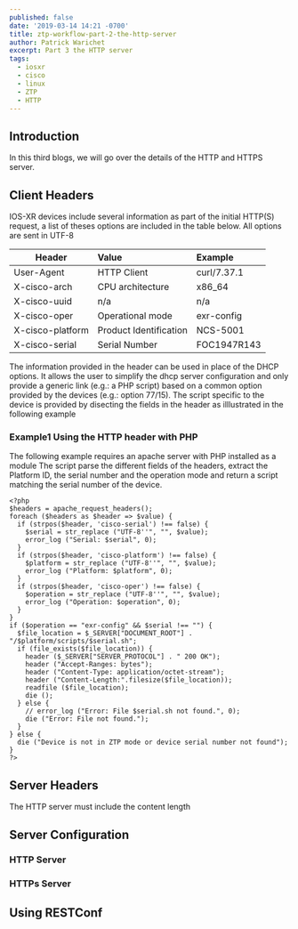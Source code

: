 ```yaml
---
published: false
date: '2019-03-14 14:21 -0700'
title: ztp-workflow-part-2-the-http-server
author: Patrick Warichet
excerpt: Part 3 the HTTP server
tags:
  - iosxr
  - cisco
  - linux
  - ZTP
  - HTTP
---
```

## Introduction

In this third blogs, we will go over the details of the HTTP and HTTPS server.

## Client Headers
IOS-XR devices include several information as part of the initial HTTP(S) request, a list of theses options are included in the table below. All options are sent in UTF-8

| Header          | Value                  | Example     |
|-----------------|:-----------------------|:------------|
| User-Agent      | HTTP Client            | curl/7.37.1 |
| X-cisco-arch    | CPU architecture       | x86_64      |
| X-cisco-uuid    | n/a                    | n/a         |
| X-cisco-oper    | Operational mode       | exr-config  |
| X-cisco-platform| Product Identification | NCS-5001    |
| X-cisco-serial  | Serial Number          | FOC1947R143 |

The information provided in the header can be used in place of the DHCP options. It allows the user to simplify the dhcp server configuration and only provide a generic link (e.g.: a PHP script) based on a common option provided by the devices (e.g.: option 77/15). The script specific to the device is provided by disecting the fields in the header as illlustrated in the following example

### Example1 Using the HTTP header with PHP

The following example requires an apache server with PHP installed as a module
The script parse the different fields of the headers, extract the Platform ID, the serial number and the operation mode and return a script  matching the serial number of the device.

```
<?php
$headers = apache_request_headers();
foreach ($headers as $header => $value) {
  if (strpos($header, 'cisco-serial') !== false) {
    $serial = str_replace ("UTF-8''", "", $value);
    error_log ("Serial: $serial", 0);
  }
  if (strpos($header, 'cisco-platform') !== false) {
    $platform = str_replace ("UTF-8''", "", $value);
    error_log ("Platform: $platform", 0);
  }
  if (strpos($header, 'cisco-oper') !== false) {
    $operation = str_replace ("UTF-8''", "", $value);
    error_log ("Operation: $operation", 0);
  }
}
if ($operation == "exr-config" && $serial !== "") {
  $file_location = $_SERVER["DOCUMENT_ROOT"] . "/$platform/scripts/$serial.sh";
  if (file_exists($file_location)) {
    header ($_SERVER["SERVER_PROTOCOL"] . " 200 OK");
    header ("Accept-Ranges: bytes");
    header ("Content-Type: application/octet-stream");
    header ("Content-Length:".filesize($file_location));
    readfile ($file_location);
    die ();
  } else {
    // error_log ("Error: File $serial.sh not found.", 0);
    die ("Error: File not found.");
  }
} else {
  die ("Device is not in ZTP mode or device serial number not found");
}
?>
```


## Server Headers

The HTTP server must include the content length

## Server Configuration

### HTTP Server

### HTTPs Server

## Using RESTConf
